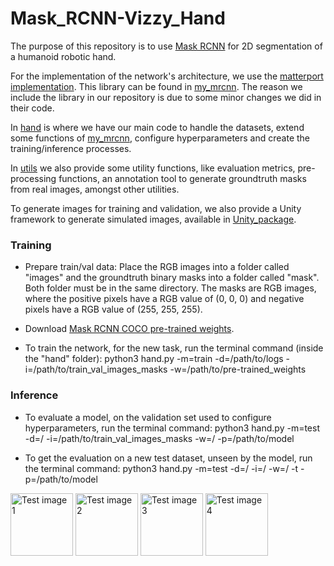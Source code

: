 # Mask_RCNN-Vizzy_Hand

The purpose of this repository is to use [Mask RCNN](https://arxiv.org/abs/1703.06870) for 2D segmentation of a humanoid 
robotic hand. 

For the implementation of the network's architecture, we use the [matterport implementation](https://github.com/matterport/Mask_RCNN).
This library can be found in [my_mrcnn](https://github.com/alexalm4190/Mask_RCNN-Vizzy_Hand/tree/master/my_mrcnn).
The reason we include the library in our repository is due to some minor changes we did in their code.

In [hand](https://github.com/alexalm4190/Mask_RCNN-Vizzy_Hand/tree/master/hand) is where we have our main code to handle the 
datasets, extend some functions of [my_mrcnn](https://github.com/alexalm4190/Mask_RCNN-Vizzy_Hand/tree/master/my_mrcnn), configure 
hyperparameters and create the training/inference processes. 

In [utils](https://github.com/alexalm4190/Mask_RCNN-Vizzy_Hand/tree/master/utils) we also provide some utility functions, like
evaluation metrics, pre-processing functions, an annotation tool to generate groundtruth masks from real images, amongst other 
utilities.

To generate images for training and validation, we also provide a Unity framework to generate simulated images, available in 
[Unity_package](https://github.com/alexalm4190/Mask_RCNN-Vizzy_Hand/tree/master/Unity_package). 


### Training

- Prepare train/val data: Place the RGB images into a folder called "images" and the groundtruth binary masks into a folder called
"mask". Both folder must be in the same directory. The masks are RGB images, where the positive pixels have a RGB value of 
(0, 0, 0) and negative pixels have a RGB value of (255, 255, 255).

- Download [Mask RCNN COCO pre-trained weights](https://github.com/matterport/Mask_RCNN/releases/download/v2.0/mask_rcnn_coco.h5).

- To train the network, for the new task, run the terminal command (inside the "hand" folder): 
python3 hand.py -m=train -d=/path/to/logs -i=/path/to/train_val_images_masks -w=/path/to/pre-trained_weights


### Inference

- To evaluate a model, on the validation set used to configure hyperparameters, run the terminal command:
python3 hand.py -m=test -d=/ -i=/path/to/train_val_images_masks -w=/ -p=/path/to/model

- To get the evaluation on a new test dataset, unseen by the model, run the terminal command:
python3 hand.py -m=test -d=/ -i=/ -w=/ -t -p=/path/to/model


<img src="https://cdn.discordapp.com/attachments/351406198874177537/643104048483926029/0.png" alt="Test image 1" width=100/>

<img src="https://cdn.discordapp.com/attachments/351406198874177537/643104110031142912/2.png" alt="Test image 2" width=100/>

<img src="https://cdn.discordapp.com/attachments/351406198874177537/643104155308916781/8.png" alt="Test image 3" width=100/>

<img src="https://cdn.discordapp.com/attachments/351406198874177537/643104244328824852/14.png" alt="Test image 4" width=100/>
